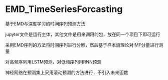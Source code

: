 # EMD_TimeSeriesForcasting
基于EMD与深度学习的时间序列预测方法

jupyter文件是运行主体，其他文件是用来调用的包，放在同一个项目下即可运行

采用EMD序列的方法将时间序列进行分解，然后基于样本熵理论对IMF分量进行测量

对高频序列用LSTM预测，对低频序列用RNN预测

神经网络在预测集上采用滚动预测的方法进行，不引入未来函数
